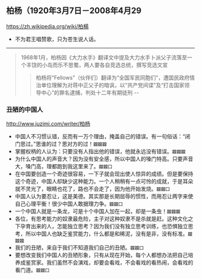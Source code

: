 ## 柏杨（1920年3月7日－2008年4月29
https://zh.wikipedia.org/wiki/柏楊
- 不为君王唱赞歌，只为苍生说人话。
---
>1968年1月，柏杨因《大力水手》翻译文中提及大力水手卜派父子流落至一个丰饶的小岛而乐不思蜀，两人要各自竞选总统，撰写竞选文宣
>>柏杨将“Fellows”（伙伴们）翻译为“全国军民同胞们”，遭国民政府情治单位理解为对蒋中正父子的暗讽，以“共产党间谍”及“打击国家领导中心”的罪名逮捕，判处十二年有期徒刑
--
### 丑陋的中国人
http://www.juzimi.com/writer/柏杨
- 中国人不习惯认错，反而有一万个理由，掩盖自己的错误。有一句俗话：“闭门思过。”思谁的过？思对方的过！`龖龖龖`
- 掌握权柄的人认为：只要没有人指出他的错误，他就永远没有错误。`龖龖龖`
- 为什么中国人的声音大？因为没有安全感，所以中国人的嗓门特高。只要声音大，嗓门高，理都跑到我这里来了。`龖龖囗`
- 在中国要创造一个奇迹很容易，一下子就会现出使人惊异的成绩。但是要保持这个奇迹，中国人却缺少这种能力。一个人稍稍有一点可怜的成就，于是耳朵就不灵光了，眼睛也花了，路也不会走了，因为他开始发烧。`龖龖囗`
- 中国人认为要忍让，这是美德。其实那是长期屈辱的惯性，而用忍让两字来使自己心理平衡！很少中国人敢据理力争。`龖龖囗`
- 一个中国人就是一条龙，可是十个中国人加在一起，却是一条虫！`龖龖龖`
- 各位，有思考能力的奴隶最危险，主子对这种奴隶不是杀就是赶。这种文化之下孕育出来的人，怎能独立思考？因为我们没有独立思考训练，也恐惧独立思考，所以中国人也缺乏鉴赏能力，什么都是和稀泥，没有是非，没有标准。`龖龖龖`
- 我们的丑陋，来自于我们不知道我们自己的丑陋。`龖龖囗`
- 要想改变我们中国人的丑陋形象，只有从现在开始，每个人都想办法把自己培养成鉴赏家。我们虽然不会演戏，却要会看戏，不会看戏的看热闹，会看戏的看门道。`龖龖囗`
